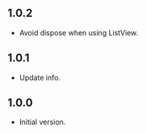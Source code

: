 ## 1.0.2
- Avoid dispose when using ListView.

## 1.0.1
- Update info.

## 1.0.0
- Initial version.
